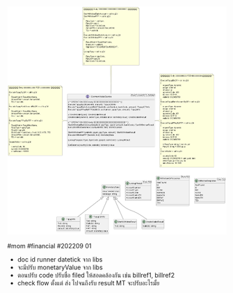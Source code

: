 ![](out/financial-interface-tx-params/financial-interface.png)

#mom #financial #202209 01
- doc id runner datetick จาก libs
- จะมีปรับ monetaryValue จาก libs
- ตอนปรับ code ปรับชื่อ filed ให้สอดคล้องกัน เช่น  billref1, billref2
- check flow ตั้งแต่ ส่ง ไปจนถึงรับ result MT จะปรับอะไรมั้ย
